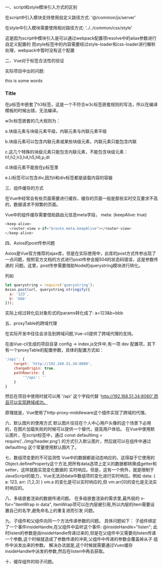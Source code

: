 一、script和style模块引入方式的区别

在script中引入模块支持使用自定义路径方式:  ‘@/common/js/server’

在style中引入模块需要使用相对路径方式:	‘../../common/css/style’

这是因为script中模块引入是可以通过webpack配置项resolve中的alias参数进行自定义配置的
而style标签中的内容需要经过style-loader和css-loader进行解析处理，webpack中暂时没有这个配置


二、Vue对于标签合法性的验证

实际项目中出的问题:
<p>this is some words <h3>Title</h3></p>

在p标签中嵌套了h3标签，这是一个不符合w3c标签嵌套规则的写法，所以在编译模板的时候出错，无法编译。

w3c标签嵌套的几大规则为：

a.块级元素与块级元素平级，内联元素与内联元素平级

b.块级元素可以包含内联元素或某些块级元素，内联元素只能包含内联

c.这几个特殊的块级元素只能包含内联元素，不能包含块级元素：h1,h2,h3,h4,h5,h6,p,dt

d.块级元素不能放在p标签里

e.Li标签可以包含div,因为li和div标签都是装载内容的容器


三、组件缓存的方式

在Vue中经常会有些页面需要进行缓存，缓存的页面一般是那些实时交互要求不高的，数据请求不频繁的页面。

Vue中的组件缓存需要借助路由元信息meta字段， meta: {keepAlive: true}
```javascript
<keep-alive>
  <router-view v-if="$route.meta.keepAlive"></router-view>
</keep-alive>
```


四、Axios的post传参问题

Axios是Vue官方推荐的ajax库，但是在实际使用中，此库的post方式传参出现了一点问题，按照官方文档的方式进行post传参会报504的状态码错误，这是参数传递的
问题。这里，post传参需要借助Node的querystring模块进行转化。

列如
```javascript
let querystring = require('querystring');
Axios.post(url, querystring.stringify({
  a: '123',
  b: 'bbb'
}));
```
实际上经过转化后对象形式的params转化成了: a=123&b=bbb


五、proxyTable的跨域代理

在实际开发中往往会涉及到跨域问题,Vue-cli提供了跨域代理的支持。

在由Vue-cli生成的项目目录 config -> index.js文件中,有一项 dev 配置项，其下有一个proxyTable的配置参数，具体的配置方式如：
```javascript
'/api': {
    target: 'http://192.168.51.34:8080',
    changeOrigin: true,
    pathRewrite: {
        '^/api': ''
    }
}
```
然后在项目中使用时就可以用 '/api' 这个字段代替 'http://192.168.51.34:8080',而且可以实现跨域成功。

原理就是，Vue使用了http-proxy-middleware这个插件实现了跨域的代理。


六、默认图片的使用方式
默认图片往往在个人中心用户头像的这个场景下必用的，在图片加载失败的时候可以提供一个替代，提高用户体验。
在Vue中使用默认图片，在script标签中，通过
const defaultImg = require('../img/header.png')
的方式引入默认图片，然后就可以在组件中通过 defaultImg 这个常量使用默认图片了。


七、数组项变更的不可监测性
Vue中的数据都是动态响应的，这得益于它使用的Object.defineProperty这个方法,把所有data选项上定义的数据都转换成getter和setter，这样就能实现变化数据的
实时响应。但是，这有一个例外，就是限制于JavaScript的能力，Vue无法对data中数组项的变化进行实时响应。例如
data: {
 a: 123,
 arr: [1,2,3]
 }
vm.a 的变化是可以实时响应的,但 vm.arr[0]的变化是无法实时响应的。


八、多级嵌套渲染的数据传递问题。
在多级嵌套渲染的需求里,最外层的 v-for="itemWrap in data", itemWrap项可以在内层被引用,所以内层的item需要设置自己的名字,避免命名上的重复进而引发
问题。


九、子组件和父组件向同一个方法传递参数的问题。
具体问题如下：
子组件绑定了一个事件insideHandle,在父组件中监听这个事件: @insideHandle="listen";
此时listen的参数是由insideHandle传递过来的,但是在父组件中又需要向listen传递一个参数,这个时候就造成了参数传递的冲突,父组件中传递的参数会覆盖掉从子
组件中派发出来的参数。
解决办法就是,这个时候就需要通过Vuex缓存insideHandle中派发的参数,然后在listen中再去获取。


十、缓存组件的钩子问题。







